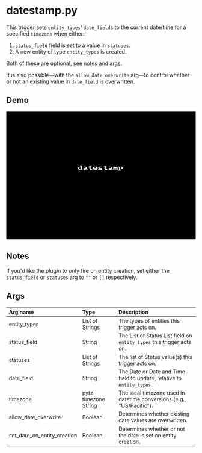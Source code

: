 # datestamp.py

This trigger sets `entity_types`' `date_field`s to the current date/time for a
specified `timezone` when either:

1. `status_field` field is set to a value in `statuses`.
2. A new entity of type `entity_types` is created.

Both of these are optional, see notes and args.

It is also possible—with the `allow_date_overwrite` arg—to control whether
or not an existing value in `date_field` is overwritten.

## Demo

![](images/datestamp1.gif?raw=true)

## Notes

If you'd like the plugin to only fire on entity creation, set either the
`status_field` or `statuses` arg to `""` or `[]` respectively.

## Args

| Arg name                    | Type                 | Description                                                            |
| :-                          | :-                   | :-                                                                     |
| entity_types                | List of Strings      | The types of entities this trigger acts on.                            |
| status_field                | String               | The List or Status List field on `entity_types` this trigger acts on.  |
| statuses                    | List of Strings      | The list of Status value(s) this trigger acts on.                      |
| date_field                  | String               | The Date or Date and Time field to update, relative to `entity_types`. |
| timezone                    | pytz timezone String | The local timezone used in datetime conversions (e.g., "US/Pacific").  |
| allow_date_overwrite        | Boolean              | Determines whether existing date values are overwritten.               |
| set_date_on_entity_creation | Boolean              | Determines whether or not the date is set on entity creation.          |
